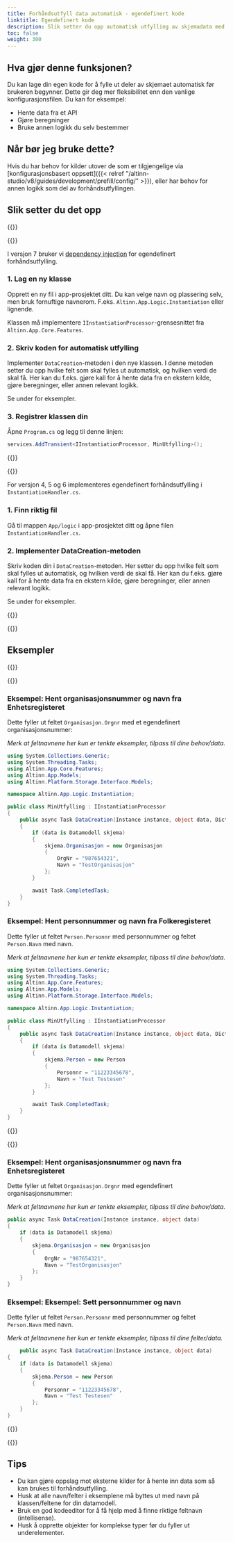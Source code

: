 ```yaml
---
title: Forhåndsutfyll data automatisk - egendefinert kode
linktitle: Egendefinert kode
description: Slik setter du opp automatisk utfylling av skjemadata med din egen kode.
toc: false
weight: 300
---
```


## Hva gjør denne funksjonen?

Du kan lage din egen kode for å fylle ut deler av skjemaet automatisk før brukeren begynner. Dette gir deg mer fleksibilitet enn den vanlige konfigurasjonsfilen. Du kan for eksempel:
- Hente data fra et API
- Gjøre beregninger
- Bruke annen logikk du selv bestemmer

## Når bør jeg bruke dette?
Hvis du har behov for kilder utover de som er tilgjengelige via [konfigurasjonsbasert oppsett]({{< relref "/altinn-studio/v8/guides/development/prefill/config/" >}}), eller har behov
for annen logikk som del av forhåndsutfyllingen.

## Slik setter du det opp

{{<content-version-selector classes="border-box">}}

{{<content-version-container version-label="v7">}}

I versjon 7 bruker vi [dependency injection](https://learn.microsoft.com/en-us/dotnet/core/extensions/dependency-injection) for egendefinert forhåndsutfylling.

### 1. Lag en ny klasse

Opprett en ny fil i app-prosjektet ditt. Du kan velge navn og plassering selv, men bruk fornuftige navnerom. 
F.eks. `Altinn.App.Logic.Instantiation` eller lignende.

Klassen må implementere `IInstantiationProcessor`-grensesnittet fra `Altinn.App.Core.Features`.

### 2. Skriv koden for automatisk utfylling

Implementer `DataCreation`-metoden i den nye klassen. I denne metoden setter du opp hvilke felt som skal fylles ut automatisk, og hvilken verdi de skal få.
Her kan du f.eks. gjøre kall for å hente data fra en ekstern kilde, gjøre beregninger, eller annen relevant logikk.

Se under for eksempler.

### 3. Registrer klassen din

Åpne `Program.cs` og legg til denne linjen:

```csharp
services.AddTransient<IInstantiationProcessor, MinUtfylling>();
```

{{</content-version-container>}}

{{<content-version-container version-label="v4, v5, v6">}}

For versjon 4, 5 og 6 implementeres egendefinert forhåndsutfylling i `InstantiationHandler.cs`.

### 1. Finn riktig fil

Gå til mappen `App/logic` i app-prosjektet ditt og åpne filen `InstantiationHandler.cs`.

### 2. Implementer DataCreation-metoden

Skriv koden din i `DataCreation`-metoden. Her setter du opp hvilke felt som skal fylles ut automatisk, og hvilken verdi de skal få.
Her kan du f.eks. gjøre kall for å hente data fra en ekstern kilde, gjøre beregninger, eller annen relevant logikk.

Se under for eksempler.

{{</content-version-container>}}

{{</content-version-selector>}}

## Eksempler

{{<content-version-selector classes="border-box">}}

{{<content-version-container version-label="v7">}}

### Eksempel: Hent organisasjonsnummer og navn fra Enhetsregisteret

Dette fyller ut feltet `Organisasjon.Orgnr` med et egendefinert organisasjonsnummer:

*Merk at feltnavnene her kun er tenkte eksempler, tilpass til dine behov/data.*

```csharp {hl_lines=[17,18]}
using System.Collections.Generic;
using System.Threading.Tasks;
using Altinn.App.Core.Features;
using Altinn.App.Models;
using Altinn.Platform.Storage.Interface.Models;

namespace Altinn.App.Logic.Instantiation;

public class MinUtfylling : IInstantiationProcessor
{
    public async Task DataCreation(Instance instance, object data, Dictionary<string, string> prefill)
    {
        if (data is Datamodell skjema)
        {
            skjema.Organisasjon = new Organisasjon
            {
                OrgNr = "987654321",
                Navn = "TestOrganisasjon"
            };
        }

        await Task.CompletedTask;
    }
}
```

### Eksempel: Hent personnummer og navn fra Folkeregisteret

Dette fyller ut feltet `Person.Personnr` med personnummer og feltet `Person.Navn` med navn.

*Merk at feltnavnene her kun er tenkte eksempler, tilpass til dine behov/data.*

```csharp {hl_lines=[17,18]}
using System.Collections.Generic;
using System.Threading.Tasks;
using Altinn.App.Core.Features;
using Altinn.App.Models;
using Altinn.Platform.Storage.Interface.Models;

namespace Altinn.App.Logic.Instantiation;

public class MinUtfylling : IInstantiationProcessor
{
    public async Task DataCreation(Instance instance, object data, Dictionary<string, string> prefill)
    {
        if (data is Datamodell skjema)
        {
            skjema.Person = new Person
            {
                Personnr = "11223345678",
                Navn = "Test Testesen"
            };
        }

        await Task.CompletedTask;
    }
}
```


{{</content-version-container>}}

{{<content-version-container version-label="v4, v5, v6">}}

### Eksempel: Hent organisasjonsnummer og navn fra Enhetsregisteret

Dette fyller ut feltet `Organisasjon.Orgnr` med egendefinert organisasjonsnummer:

*Merk at feltnavnene her kun er tenkte eksempler, tilpass til dine behov/data.*

```csharp {hl_lines=[7,8]}
public async Task DataCreation(Instance instance, object data)
{
    if (data is Datamodell skjema)
    {
        skjema.Organisasjon = new Organisasjon
        {
            OrgNr = "987654321",
            Navn = "TestOrganisasjon"
        };
    }
}
```

### Eksempel: Eksempel: Sett personnummer og navn

Dette fyller ut feltet `Person.Personnr` med personnummer og feltet `Person.Navn` med navn.

*Merk at feltnavnene her kun er tenkte eksempler, tilpass til dine felter/data.*

```csharp {hl_lines=[7,8]}
    public async Task DataCreation(Instance instance, object data)
{
    if (data is Datamodell skjema)
    {
        skjema.Person = new Person
        {
            Personnr = "11223345678",
            Navn = "Test Testesen"
        };
    }
}
```

{{</content-version-container>}}

{{</content-version-selector>}}

## Tips
- Du kan gjøre oppslag mot eksterne kilder for å hente inn data som så kan brukes til forhåndsutfylling.
- Husk at alle navn/felter i eksemplene må byttes ut med navn på klassen/feltene for din datamodell.
- Bruk en god kodeeditor for å få hjelp med å finne riktige feltnavn (intellisense).
- Husk å opprette objekter for komplekse typer før du fyller ut underelementer.